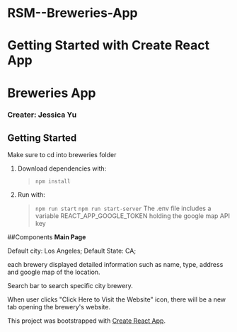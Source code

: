 # RSM--Breweries-App

# Getting Started with Create React App
# Breweries App
### **Creater: Jessica Yu**

## Getting Started
Make sure to cd into breweries folder
1. Download dependencies with:

   > `npm install`
3. Run with:

   > `npm run start`
   > `npm run start-server`
The .env file includes a variable REACT_APP_GOOGLE_TOKEN holding the google map API key 

##Components
**Main Page**

Default city: Los Angeles; Default State: CA; 

each brewery displayed detailed information such as name, type, address and google map of the location. 

Search bar to search specific city brewery. 

When user clicks "Click Here to Visit the Website" icon, there will be a new tab opening the brewery's website. 


This project was bootstrapped with [Create React App](https://github.com/facebook/create-react-app).
